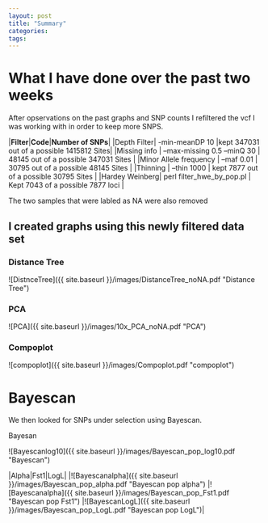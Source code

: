 ```yaml
---
layout: post
title: "Summary"
categories: 
tags: 
---
```



# What I have done over the past two weeks

After opservations on the past graphs and SNP counts I refiltered the vcf I was working with in order to keep more SNPS.

|**Filter**|**Code**|**Number of  SNPs**|
|Depth Filter| -min-meanDP 10 |kept 347031 out of a possible 1415812 Sites|
|Missing info | –max-missing 0.5 –minQ 30 | 48145 out of a possible 347031 Sites |
|Minor Allele frequency | –maf 0.01 | 30795 out of a possible 48145 Sites |
|Thinning | –thin 1000 | kept 7877 out of a possible 30795 Sites |
|Hardey Weinberg| perl filter_hwe_by_pop.pl | Kept 7043 of a possible 7877 loci |

The two samples that were labled as NA were also removed

## I created graphs using this newly filtered data set

### Distance Tree
![DistnceTree]({{ site.baseurl }}/images/DistanceTree_noNA.pdf "Distance Tree")

### PCA
![PCA]({{ site.baseurl }}/images/10x_PCA_noNA.pdf "PCA")

### Compoplot
![compoplot]({{ site.baseurl }}/images/Compoplot.pdf "compoplot")



# Bayescan

We then looked for SNPs under selection using Bayescan.

Bayesan


![Bayescanlog10]({{ site.baseurl }}/images/Bayescan_pop_log10.pdf "Bayescan")

|Alpha|Fst1|LogL|
|![Bayescanalpha]({{ site.baseurl }}/images/Bayescan_pop_alpha.pdf "Bayescan pop alpha") |![Bayescanalpha]({{ site.baseurl }}/images/Bayescan_pop_Fst1.pdf "Bayescan pop Fst1") |![BayescanLogL]({{ site.baseurl }}/images/Bayescan_pop_LogL.pdf "Bayescan pop LogL")|